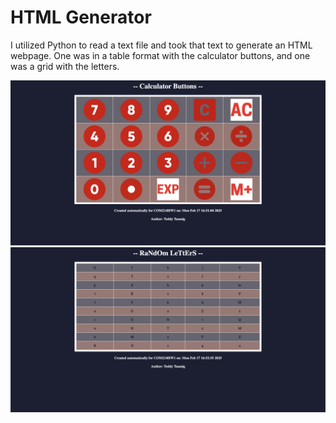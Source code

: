 # HTML Generator
I utilized Python to read a text file and took that text to generate an HTML webpage. One was in a table format with the calculator buttons, and one was a grid with the letters. 


![](./Screenshots/calculator_buttons_webpage.png)
![](./Screenshots/random_letters_webpage.png)
